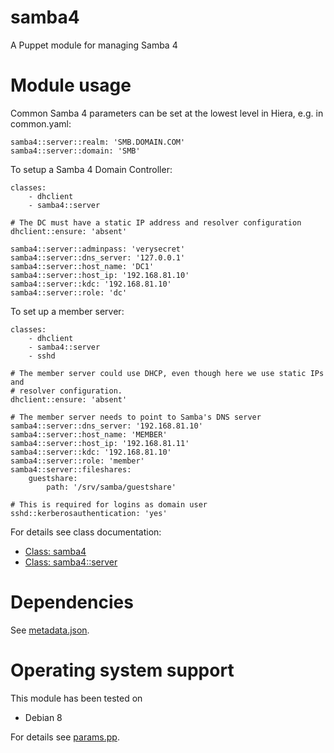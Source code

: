# samba4

A Puppet module for managing Samba 4

# Module usage

Common Samba 4 parameters can be set at the lowest level in Hiera, e.g. 
in common.yaml:

    samba4::server::realm: 'SMB.DOMAIN.COM'
    samba4::server::domain: 'SMB'

To setup a Samba 4 Domain Controller:

    classes:
        - dhclient
        - samba4::server
    
    # The DC must have a static IP address and resolver configuration
    dhclient::ensure: 'absent'
    
    samba4::server::adminpass: 'verysecret'
    samba4::server::dns_server: '127.0.0.1'
    samba4::server::host_name: 'DC1'
    samba4::server::host_ip: '192.168.81.10'
    samba4::server::kdc: '192.168.81.10'
    samba4::server::role: 'dc'

To set up a member server:

    classes:
        - dhclient
        - samba4::server
        - sshd
    
    # The member server could use DHCP, even though here we use static IPs and 
    # resolver configuration.
    dhclient::ensure: 'absent'
    
    # The member server needs to point to Samba's DNS server
    samba4::server::dns_server: '192.168.81.10'
    samba4::server::host_name: 'MEMBER'
    samba4::server::host_ip: '192.168.81.11'
    samba4::server::kdc: '192.168.81.10'
    samba4::server::role: 'member'
    samba4::server::fileshares:
        guestshare:
            path: '/srv/samba/guestshare'
    
    # This is required for logins as domain user
    sshd::kerberosauthentication: 'yes'

For details see class documentation:

* [Class: samba4](manifests/init.pp)
* [Class: samba4::server](manifests/server.pp)

# Dependencies

See [metadata.json](metadata.json).

# Operating system support

This module has been tested on

* Debian 8

For details see [params.pp](manifests/params.pp).
